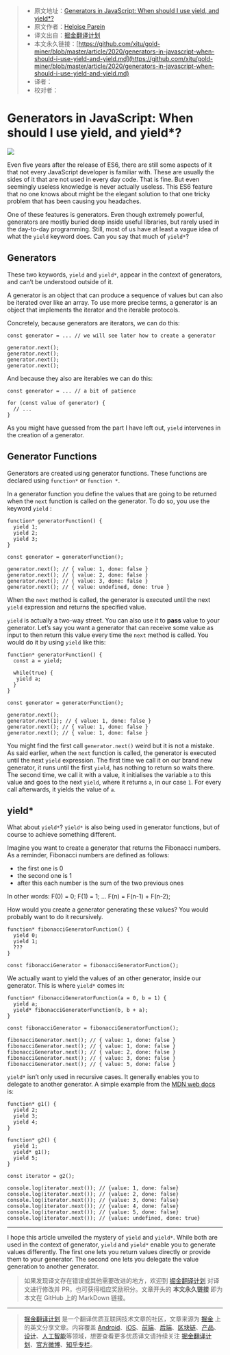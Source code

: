 > * 原文地址：[Generators in JavaScript: When should I use yield, and yield*?](https://medium.com/javascript-in-plain-english/generators-in-javascript-when-should-i-use-yield-and-yield-a5dbea6ad625)
> * 原文作者：[Heloise Parein](https://medium.com/@hparein)
> * 译文出自：[掘金翻译计划](https://github.com/xitu/gold-miner)
> * 本文永久链接：[https://github.com/xitu/gold-miner/blob/master/article/2020/generators-in-javascript-when-should-i-use-yield-and-yield.md](https://github.com/xitu/gold-miner/blob/master/article/2020/generators-in-javascript-when-should-i-use-yield-and-yield.md)
> * 译者：
> * 校对者：

# Generators in JavaScript: When should I use yield, and yield*?

![](https://cdn-images-1.medium.com/max/12000/1*svZ2D_mxiAEqmtqX73eG2g.jpeg)

Even five years after the release of ES6, there are still some aspects of it that not every JavaScript developer is familiar with. These are usually the sides of it that are not used in every day code. That is fine. But even seemingly useless knowledge is never actually useless. This ES6 feature that no one knows about might be the elegant solution to that one tricky problem that has been causing you headaches.

One of these features is generators. Even though extremely powerful, generators are mostly buried deep inside useful libraries, but rarely used in the day-to-day programming. Still, most of us have at least a vague idea of what the `yield` keyword does. Can you say that much of `yield*`?

## Generators

These two keywords, `yield` and `yield*`, appear in the context of generators, and can’t be understood outside of it.

A generator is an object that can produce a sequence of values but can also be iterated over like an array. To use more precise terms, a generator is an object that implements the iterator and the iterable protocols.

Concretely, because generators are iterators, we can do this:

```
const generator = ... // we will see later how to create a generator

generator.next();
generator.next();
generator.next();
generator.next();
```

And because they also are iterables we can do this:

```
const generator = ... // a bit of patience

for (const value of generator) {
  // ...
}
```

As you might have guessed from the part I have left out, `yield` intervenes in the creation of a generator.

## Generator Functions

Generators are created using generator functions. These functions are declared using `function*` or `function *`.

In a generator function you define the values that are going to be returned when the `next` function is called on the generator. To do so, you use the keyword `yield` :

```
function* generatorFunction() {
  yield 1;
  yield 2;
  yield 3;
}

const generator = generatorFunction();

generator.next(); // { value: 1, done: false }
generator.next(); // { value: 2, done: false }
generator.next(); // { value: 3, done: false }
generator.next(); // { value: undefined, done: true }
```

When the `next` method is called, the generator is executed until the next `yield` expression and returns the specified value.

`yield` is actually a two-way street. You can also use it to **pass** value to your generator. Let’s say you want a generator that can receive some value as input to then return this value every time the `next` method is called. You would do it by using `yield` like this:

```
function* generatorFunction() {
  const a = yield;

  while(true) {
   yield a;
  }
}

const generator = generatorFunction();

generator.next();
generator.next(1); // { value: 1, done: false }
generator.next(); // { value: 1, done: false }
generator.next(); // { value: 1, done: false }
```

You might find the first call `generator.next()` weird but it is not a mistake. As said earlier, when the `next` function is called, the generator is executed until the next `yield` expression. The first time we call it on our brand new generator, it runs until the first `yield`, has nothing to return so waits there. The second time, we call it with a value, it initialises the variable `a` to this value and goes to the next `yield`, where it returns `a`, in our case `1`. For every call afterwards, it yields the value of `a`.

## yield*

What about `yield*`? `yield*` is also being used in generator functions, but of course to achieve something different.

Imagine you want to create a generator that returns the Fibonacci numbers. As a reminder, Fibonacci numbers are defined as follows:

* the first one is 0
* the second one is 1
* after this each number is the sum of the two previous ones

In other words: F(0) = 0; F(1) = 1; ... F(n) = F(n-1) + F(n-2);

How would you create a generator generating these values? You would probably want to do it recursively.

```
function* fibonacciGeneratorFunction() {
  yield 0;
  yield 1;
  ???
}

const fibonacciGenerator = fibonacciGeneratorFunction();
```

We actually want to yield the values of an other generator, inside our generator. This is where `yield*` comes in:

```
function* fibonacciGeneratorFunction(a = 0, b = 1) {
  yield a;   
  yield* fibonacciGeneratorFunction(b, b + a);
}

const fibonacciGenerator = fibonacciGeneratorFunction();

fibonacciGenerator.next(); // { value: 1, done: false }
fibonacciGenerator.next(); // { value: 1, done: false }
fibonacciGenerator.next(); // { value: 2, done: false }
fibonacciGenerator.next(); // { value: 3, done: false }
fibonacciGenerator.next(); // { value: 5, done: false }
```

`yield*` isn’t only used in recursive cases. It generally enables you to delegate to another generator. A simple example from the [MDN web docs](https://developer.mozilla.org/en-US/docs/Web/JavaScript/Reference/Operators/yield*) is:

```
function* g1() {
  yield 2;
  yield 3;
  yield 4;
}

function* g2() {
  yield 1;
  yield* g1();
  yield 5;
}

const iterator = g2();

console.log(iterator.next()); // {value: 1, done: false}
console.log(iterator.next()); // {value: 2, done: false}
console.log(iterator.next()); // {value: 3, done: false}
console.log(iterator.next()); // {value: 4, done: false}
console.log(iterator.next()); // {value: 5, done: false}
console.log(iterator.next()); // {value: undefined, done: true}
```

---

I hope this article unveiled the mystery of `yield` and `yield*`. While both are used in the context of generator, `yield` and `yield*` enable you to generate values differently. The first one lets you return values directly or provide them to your generator. The second one lets you delegate the value generation to another generator.

> 如果发现译文存在错误或其他需要改进的地方，欢迎到 [掘金翻译计划](https://github.com/xitu/gold-miner) 对译文进行修改并 PR，也可获得相应奖励积分。文章开头的 **本文永久链接** 即为本文在 GitHub 上的 MarkDown 链接。

---

> [掘金翻译计划](https://github.com/xitu/gold-miner) 是一个翻译优质互联网技术文章的社区，文章来源为 [掘金](https://juejin.im) 上的英文分享文章。内容覆盖 [Android](https://github.com/xitu/gold-miner#android)、[iOS](https://github.com/xitu/gold-miner#ios)、[前端](https://github.com/xitu/gold-miner#前端)、[后端](https://github.com/xitu/gold-miner#后端)、[区块链](https://github.com/xitu/gold-miner#区块链)、[产品](https://github.com/xitu/gold-miner#产品)、[设计](https://github.com/xitu/gold-miner#设计)、[人工智能](https://github.com/xitu/gold-miner#人工智能)等领域，想要查看更多优质译文请持续关注 [掘金翻译计划](https://github.com/xitu/gold-miner)、[官方微博](http://weibo.com/juejinfanyi)、[知乎专栏](https://zhuanlan.zhihu.com/juejinfanyi)。
